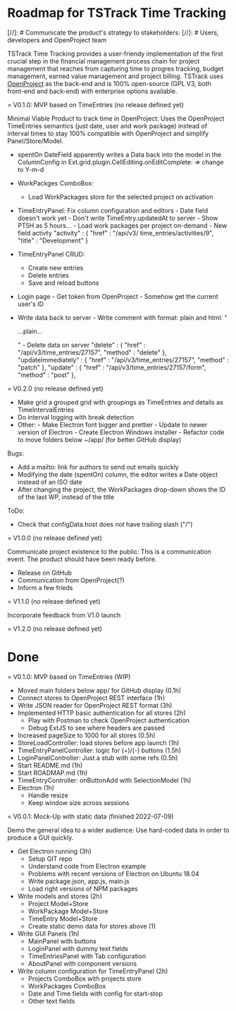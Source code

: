Roadmap for TSTrack Time Tracking
=================================

[//]: # Communicate the product's strategy to stakeholders:
[//]: # Users, developers and OpenProject team

TSTrack Time Tracking provides a user-friendy implementation
of the first crucial step in the financial management process
chain for project management that reaches from capturing time
to progres tracking, budget management, earned value management
and project billing.
TSTrack uses [OpenProject](https://openproject.com) as the
back-end and is 100% open-source (GPL V3, both front-end and
back-end) with enterprise options available.


= V0.1.0: MVP based on TimeEntries (no release defined yet)

Minimal Viable Product to track time in OpenProject:
Uses the OpenProject TimeEntries semantics (just date, user
and work package) instead of interval times to stay 100%
compatible with OpenProject and simplify Panel/Store/Model.

- spentOn DateField apparently writes a Data back into the
  model in the ColumnConfig in
  Ext.grid.plugin.CellEditing.onEditComplete: => change to Y-m-d

- WorkPackges ComboBox:
  - Load WorkPackages store for the selected project on activation
  
- TimeEntryPanel: Fix column configuration and editors
        - Date field doesn't work yet
        - Don't write TimeEntry.updatedAt to server
        - Show PT5H as 5 hours...
        - Load work packages per project on-demand
        - New field activty "activity" : { "href" : "/api/v3/
          time_entries/activities/9",
          "title" : "Development" }
- TimeEntryPanel CRUD:
  - Create new entries
  - Delete entries
  - Save and reload buttons
- Login page
        - Get token from OpenProject
        - Somehow get the current user's ID
- Write data back to server
        - Write comment with format: plain and html:
          "<p>...plain...</p>"
        - Delete data on server
          "delete" : { "href" : "/api/v3/time_entries/27157",
                     "method" : "delete" },
          "updateImmediately" :
          { "href" : "/api/v3/time_entries/27157",
            "method" : "patch" },
          "update" :
          { "href" : "/api/v3/time_entries/27157/form",
             "method" : "post" },

= V0.2.0 (no release defined yet)

- Make grid a grouped grid with groupings as TimeEntries and
  details as TimeIntervalEntries
- Do interval logging with break detection
- Other:
       - Make Electron font bigger and prettier
       - Update to newer version of Electron
       - Create Electron Windows installer
       - Refactor code to move folders below ~/app/
         (for better GitHub display)

Bugs:
- Add a mailto: link for authors to send out emails quickly
- Modifying the date (spentOn) column, the editor writes
  a Date object instead of an ISO date
- After changing the project, the WorkPackages drop-down
  shows the ID of the last WP, instead of the title

ToDo:
- Check that configData.host does not have trailing slash ("/")

= V1.0.0 (no release defined yet)

Communicate project existence to the public:
This is a communication event. The product should have been
ready before.
- Release on GitHub
- Communication from OpenProject(?)
- Inform a few frieds

= V1.1.0 (no release defined yet)

Incorporate feedback from V1.0 launch

= V1.2.0 (no release defined yet)





Done
====

= V0.1.0: MVP based on TimeEntries (WIP)

- Moved main folders below app/ for GitHub display (0.1h)
- Connect stores to OpenProject REST interface (1h)
- Write JSON reader for OpenProject REST format (3h)
- Implemented HTTP basic authentication for all stores (2h)
  - Play with Postman to check OpenProject authentication
  - Debug ExtJS to see where headers are passed
- Increased pageSize to 1000 for all stores (0.5h)
- StoreLoadController: load stores before app launch (1h)
- TimeEntryPanelController: logic for (+)/(-) buttons (1.5h)
- LoginPanelController: Just a stub with some refs (0.5h)
- Start README.md (1h)
- Start ROADMAP.md (1h)
- TimeEntryController: onButtonAdd with SelectionModel (1h)
- Electron (1h)
  - Handle resize
  - Keep window size across sessions


= V0.0.1: Mock-Up with static data (finished 2022-07-09)

Demo the general idea to a wider audience:
Use hard-coded data in order to produce a GUI quickly.

- Get Electron running (3h)
  - Setup GIT repo
  - Understand code from Electron example
  - Problems with recent versions of Electron on Ubuntu 18.04
  - Write package.json, app.js, main.js
  - Load right versions of NPM packages
- Write models and stores (2h)
  - Project Model+Store
  - WorkPackage Model+Store
  - TimeEntry Model+Store
  - Create static demo data for stores above (1)
- Write GUI Panels (1h)
  - MainPanel with buttons
  - LoginPanel with dummy text fields
  - TimeEntriesPanel with Tab configuration
  - AboutPanel with component versions
- Write column configuration for TimeEntryPanel (2h)
  - Projects ComboBox with projects store
  - WorkPackages ComboBox
  - Date and Time fields with config for start-stop
  - Other text fields
  